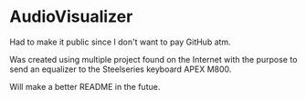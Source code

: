 # AudioVisualizer

Had to make it public since I don't want to pay GitHub atm.

Was created using multiple project found on the Internet with the purpose to send an equalizer to the Steelseries keyboard APEX M800.

Will make a better README in the futue.
